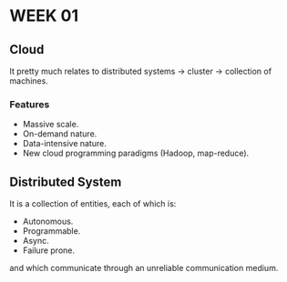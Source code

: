 # WEEK 01

## Cloud

It pretty much relates to distributed systems -> cluster -> collection of machines.

### Features

* Massive scale.
* On-demand nature.
* Data-intensive nature.
* New cloud programming paradigms (Hadoop, map-reduce).

## Distributed System

It is a collection of entities, each of which is:

* Autonomous.
* Programmable.
* Async.
* Failure prone.

and which communicate through an unreliable communication medium.
